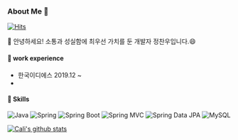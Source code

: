 ### About Me 🫠

[![Hits](https://hits.seeyoufarm.com/api/count/incr/badge.svg?url=https://github.com/chanwoothecali%2Fgjbae1212%2Fhit-counter&count_bg=%233CDBDD&title_bg=%23555555&icon=github.svg&icon_color=%23E7E7E7&title=hits&edge_flat=false)](https://hits.seeyoufarm.com)

👋 안녕하세요! 소통과 성실함에 최우선 가치를 둔 개발자 정찬우입니다.😄

#### 🔭 work experience
- 한국이디에스 2019.12 ~ 
- 

#### 🔨 Skills
![Java](https://img.shields.io/badge/-Java-007396?logo=java&logoColor=white)
![Spring](https://img.shields.io/badge/Spring-6DB33F.svg?&flat&logo=Spring&logoColor=white)
![Spring Boot](https://img.shields.io/badge/-Spring%20Boot-6DB33F?logo=spring%20boot&logoColor=white)
![Spring MVC](https://img.shields.io/badge/-Spring%20MVC-6DB33F)
![Spring Data JPA](https://img.shields.io/badge/-Spring%20Data%20JPA-6DB33F?)
![MySQL](https://img.shields.io/badge/-MySQL-4479A1?logo=mysql&logoColor=white)

[![Cali's github stats](https://github-readme-stats.vercel.app/api?username=chanwoothecali)](https://github.com/chanwoothecali/)
